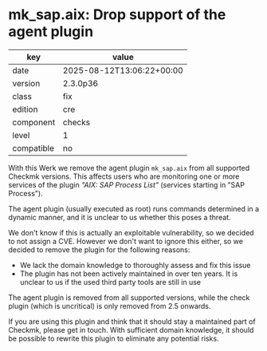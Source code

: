 [//]: # (werk v2)
# mk_sap.aix: Drop support of the agent plugin

key        | value
---------- | ---
date       | 2025-08-12T13:06:22+00:00
version    | 2.3.0p36
class      | fix
edition    | cre
component  | checks
level      | 1
compatible | no

With this Werk we remove the agent plugin `mk_sap.aix` from all supported Checkmk versions.
This affects users who are monitoring one or more services of the plugin _"AIX: SAP Process List"_ (services starting in "SAP Process").

The agent plugin (usually executed as root) runs commands determined in a dynamic manner, and it is unclear to us whether this poses a threat.

We don't know if this is actually an exploitable vulnerability, so we decided to not assign a CVE.
However we don't want to ignore this either, so we decided to remove the plugin for the following reasons:

 * We lack the domain knowledge to thoroughly assess and fix this issue
 * The plugin has not been actively maintained in over ten years.
   It is unclear to us if the used third party tools are still in use

The agent plugin is removed from all supported versions, while the check plugin (which is uncritical) is only removed from 2.5 onwards.

If you are using this plugin and think that it should stay a maintained part of Checkmk, please get in touch.
With sufficient domain knowledge, it should be possible to rewrite this plugin to eliminate any potential risks.
